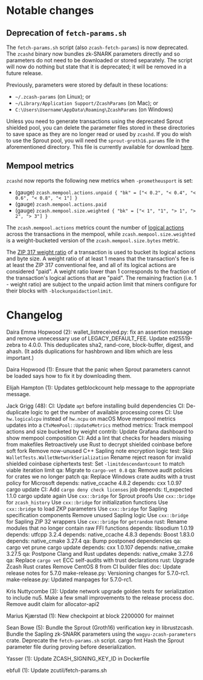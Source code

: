 Notable changes
===============

Deprecation of `fetch-params.sh`
--------------------------------

The `fetch-params.sh` script (also `zcash-fetch-params`) is now deprecated. The
`zcashd` binary now bundles zk-SNARK parameters directly and so parameters do not
need to be downloaded or stored separately. The script will now do nothing but
state that it is deprecated; it will be removed in a future release.

Previously, parameters were stored by default in these locations:

* `~/.zcash-params` (on Linux); or
* `~/Library/Application Support/ZcashParams` (on Mac); or
* `C:\Users\Username\AppData\Roaming\ZcashParams` (on Windows)

Unless you need to generate transactions using the deprecated Sprout shielded
pool, you can delete the parameter files stored in these directories to save
space as they are no longer read or used by `zcashd`. If you do wish to use the
Sprout pool, you will need the `sprout-groth16.params` file in the
aforementioned directory. This file is currently available for download
[here](https://download.z.cash/downloads/sprout-groth16.params).

Mempool metrics
---------------

`zcashd` now reports the following new metrics when `-prometheusport` is set:

- (gauge) `zcash.mempool.actions.unpaid { "bk" = ["< 0.2", "< 0.4", "< 0.6", "< 0.8", "< 1"] }`
- (gauge) `zcash.mempool.actions.paid`
- (gauge) `zcash.mempool.size.weighted { "bk" = ["< 1", "1", "> 1", "> 2", "> 3"] }`

The `zcash.mempool.actions` metrics count the number of [logical actions] across
the transactions in the mempool, while `zcash.mempool.size.weighted` is a
weight-bucketed version of the `zcash.mempool.size.bytes` metric.

The [ZIP 317 weight ratio][weight_ratio] of a transaction is used to bucket its
logical actions and byte size. A weight ratio of at least 1 means that the
transaction's fee is at least the ZIP 317 conventional fee, and all of its
logical actions are considered "paid". A weight ratio lower than 1 corresponds
to the fraction of the transaction's logical actions that are "paid". The
remaining fraction (i.e. 1 - weight ratio) are subject to the unpaid action
limit that miners configure for their blocks with `-blockunpaidactionlimit`.

[logical actions]: https://zips.z.cash/zip-0317#fee-calculation
[weight_ratio]: https://zips.z.cash/zip-0317#recommended-algorithm-for-block-template-construction

Changelog
=========

Daira Emma Hopwood (2):
      wallet_listreceived.py: fix an assertion message and remove unnecessary use of LEGACY_DEFAULT_FEE.
      Update ed25519-zebra to 4.0.0. This deduplicates sha2, rand-core, block-buffer, digest, and ahash. (It adds duplications for hashbrown and libm which are less important.)

Daira Hopwood (1):
      Ensure that the panic when Sprout parameters cannot be loaded says how to fix it by downloading them.

Elijah Hampton (1):
      Updates getblockcount help message to the appropriate message.

Jack Grigg (48):
      CI: Update `apt` before installing build dependencies
      CI: De-duplicate logic to get the number of available processing cores
      CI: Use `hw.logicalcpu` instead of `hw.ncpu` on macOS
      Move mempool metrics updates into a `CTxMemPool::UpdateMetrics` method
      metrics: Track mempool actions and size bucketed by weight
      contrib: Update Grafana dashboard to show mempool composition
      CI: Add a lint that checks for headers missing from makefiles
      Retroactively use Rust to decrypt shielded coinbase before soft fork
      Remove now-unused C++ Sapling note encryption logic
      test: Skip `WalletTests.WalletNetworkSerialization`
      Rename reject reason for invalid shielded coinbase ciphertexts
      test: Set `-limitdescendantcount` to match viable iteration limit
      qa: Migrate to `cargo-vet 0.8`
      qa: Remove audit policies for crates we no longer patch
      qa: Replace Windows crate audits with a trust policy for Microsoft
      depends: native_ccache 4.8.2
      depends: cxx 1.0.97
      cargo update
      CI: Add `cargo deny check licenses` job
      depends: tl_expected 1.1.0
      cargo update again
      Use `cxx::bridge` for Sprout proofs
      Use `cxx::bridge` for `zcash_history`
      Use `cxx::bridge` for initialization functions
      Use `cxx::bridge` to load ZKP parameters
      Use `cxx::bridge` for Sapling specification components
      Remove unused Sapling logic
      Use `cxx::bridge` for Sapling ZIP 32 wrappers
      Use `cxx::bridge` for `getrandom`
      rust: Rename modules that no longer contain raw FFI functions
      depends: libsodium 1.0.19
      depends: utfcpp 3.2.4
      depends: native_ccache 4.8.3
      depends: Boost 1.83.0
      depends: native_cmake 3.27.4
      qa: Bump postponed dependencies
      qa: cargo vet prune
      cargo update
      depends: cxx 1.0.107
      depends: native_cmake 3.27.5
      qa: Postpone Clang and Rust updates
      depends: native_cmake 3.27.6
      qa: Replace `cargo vet` ECC self-audits with trust declarations
      rust: Upgrade Zcash Rust crates
      Remove CentOS 8 from CI builder files
      doc: Update release notes for 5.7.0
      make-release.py: Versioning changes for 5.7.0-rc1.
      make-release.py: Updated manpages for 5.7.0-rc1.

Kris Nuttycombe (3):
      Update network upgrade golden tests for serialization to include nu5.
      Make a few small improvements to the release process doc.
      Remove audit claim for allocator-api2

Marius Kjærstad (1):
      New checkpoint at block 2200000 for mainnet

Sean Bowe (5):
      Bundle the Sprout (Groth16) verification key in librustzcash.
      Bundle the Sapling zk-SNARK parameters using the `wagyu-zcash-parameters` crate.
      Deprecate the `fetch-params.sh` script.
      cargo fmt
      Hash the Sprout parameter file during proving before deserialization.

Yasser (1):
      Update ZCASH_SIGNING_KEY_ID in Dockerfile

ebfull (1):
      Update zcutil/fetch-params.sh

